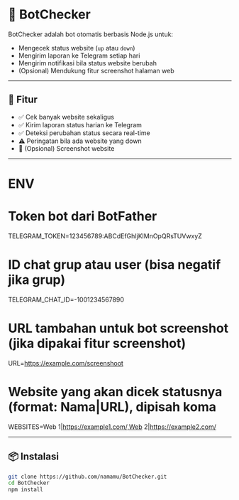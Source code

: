 ﻿# 🤖 BotChecker

BotChecker adalah bot otomatis berbasis Node.js untuk:
- Mengecek status website (`up` atau `down`)
- Mengirim laporan ke Telegram setiap hari
- Mengirim notifikasi bila status website berubah
- (Opsional) Mendukung fitur screenshot halaman web

---

## 🚀 Fitur

- ✅ Cek banyak website sekaligus
- ✅ Kirim laporan status harian ke Telegram
- ✅ Deteksi perubahan status secara real-time
- ⚠️ Peringatan bila ada website yang down
- 📸 (Opsional) Screenshot website

---

# ENV

# Token bot dari BotFather
TELEGRAM_TOKEN=123456789:ABCdEfGhIjKlMnOpQRsTUVwxyZ

# ID chat grup atau user (bisa negatif jika grup)
TELEGRAM_CHAT_ID=-1001234567890

# URL tambahan untuk bot screenshot (jika dipakai fitur screenshot)
URL=https://example.com/screenshoot

# Website yang akan dicek statusnya (format: Nama|URL), dipisah koma
WEBSITES=Web 1|https://example1.com/,Web 2|https://example2.com/

---

## 📦 Instalasi

```bash
git clone https://github.com/namamu/BotChecker.git
cd BotChecker
npm install









